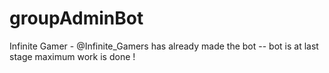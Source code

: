 # groupAdminBot

Infinite Gamer - @Infinite_Gamers has already made the bot -- bot is at last stage maximum work is done !
